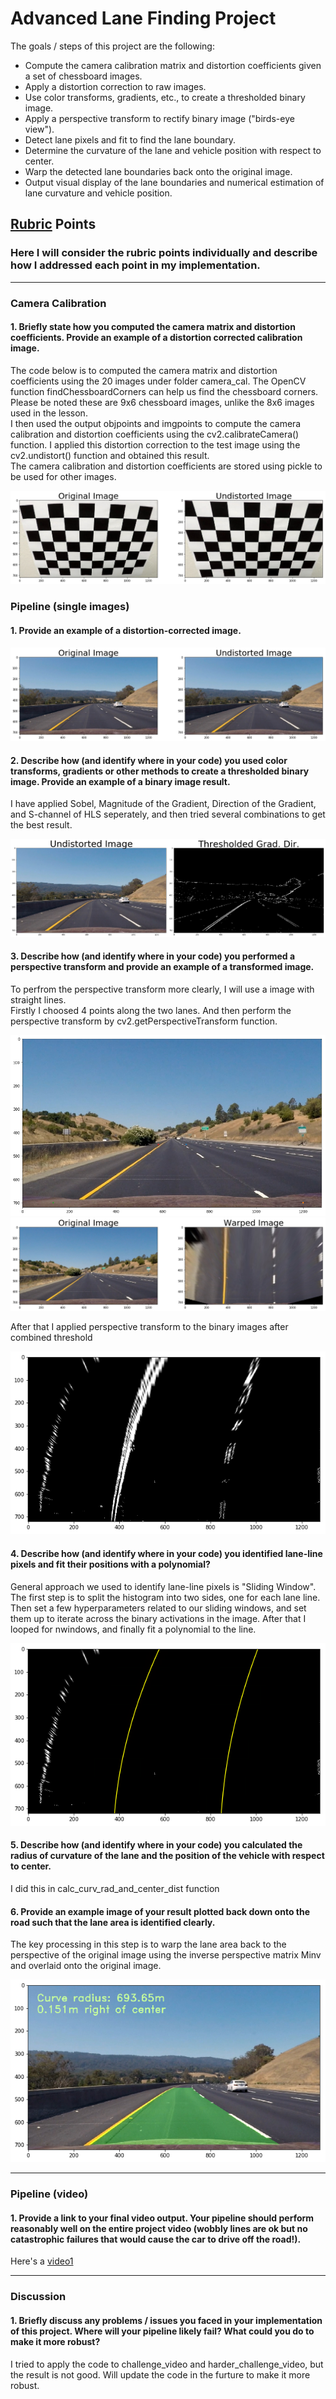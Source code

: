 # Advanced Lane Finding Project

The goals / steps of this project are the following:

* Compute the camera calibration matrix and distortion coefficients given a set of chessboard images.
* Apply a distortion correction to raw images.
* Use color transforms, gradients, etc., to create a thresholded binary image.
* Apply a perspective transform to rectify binary image ("birds-eye view").
* Detect lane pixels and fit to find the lane boundary.
* Determine the curvature of the lane and vehicle position with respect to center.
* Warp the detected lane boundaries back onto the original image.
* Output visual display of the lane boundaries and numerical estimation of lane curvature and vehicle position.

[//]: # (Image References)

[image1]: ./output_images/01-undistortion.png
[image2]: ./output_images/02-undistortion.png
[image3]: ./output_images/03-combine_threshold.png
[image4]: ./output_images/04-perspective_transform.png
[image5]: ./output_images/05-perspective_transform.png
[image6]: ./output_images/06-perspective_transform.png
[image7]: ./output_images/07-fitpoly.png
[image8]: ./output_images/08-image.png
[image9]: ./output_images/09-imagewithtext.png
[video1]: ./output_videos/project_video.mp4

## [Rubric](https://review.udacity.com/#!/rubrics/571/view) Points

### Here I will consider the rubric points individually and describe how I addressed each point in my implementation.  

---

### Camera Calibration

#### 1. Briefly state how you computed the camera matrix and distortion coefficients. Provide an example of a distortion corrected calibration image.

The code below is to computed the camera matrix and distortion coefficients using the 20 images under folder camera_cal. The OpenCV function findChessboardCorners can help us find the chessboard corners. Please be noted these are 9x6 chessboard images, unlike the 8x6 images used in the lesson.  
I then used the output objpoints and imgpoints to compute the camera calibration and distortion coefficients using the cv2.calibrateCamera() function. I applied this distortion correction to the test image using the cv2.undistort() function and obtained this result.  
The camera calibration and distortion coefficients are stored using pickle to be used for other images.

![alt text][image1]

### Pipeline (single images)

#### 1. Provide an example of a distortion-corrected image.

![alt text][image2]

#### 2. Describe how (and identify where in your code) you used color transforms, gradients or other methods to create a thresholded binary image.  Provide an example of a binary image result.

I have applied Sobel, Magnitude of the Gradient, Direction of the Gradient, and S-channel of HLS seperately, and then tried several combinations to get the best result. 

![alt text][image3]

#### 3. Describe how (and identify where in your code) you performed a perspective transform and provide an example of a transformed image.

To perfrom the perspective transform more clearly, I will use a image with straight lines.  
Firstly I choosed 4 points along the two lanes. And then perform the perspective transform by cv2.getPerspectiveTransform function.

![alt text][image4]  
![alt text][image5]

After that I applied perspective transform to the binary images after combined threshold

![alt text][image6]

#### 4. Describe how (and identify where in your code) you identified lane-line pixels and fit their positions with a polynomial?

General approach we used to identify lane-line pixels is "Sliding Window".  
The first step is to split the histogram into two sides, one for each lane line. Then set a few hyperparameters related to our sliding windows, and set them up to iterate across the binary activations in the image. After that I looped for nwindows, and finally fit a polynomial to the line.

![alt text][image7]

#### 5. Describe how (and identify where in your code) you calculated the radius of curvature of the lane and the position of the vehicle with respect to center.

I did this in calc_curv_rad_and_center_dist function 

#### 6. Provide an example image of your result plotted back down onto the road such that the lane area is identified clearly.

The key processing in this step is to warp the lane area back to the perspective of the original image using the inverse perspective matrix Minv and overlaid onto the original image.

![alt text][image9]

---

### Pipeline (video)

#### 1. Provide a link to your final video output.  Your pipeline should perform reasonably well on the entire project video (wobbly lines are ok but no catastrophic failures that would cause the car to drive off the road!).

Here's a [video1](./project_video.mp4)

---

### Discussion

#### 1. Briefly discuss any problems / issues you faced in your implementation of this project.  Where will your pipeline likely fail?  What could you do to make it more robust?

I tried to apply the code to challenge_video and harder_challenge_video, but the result is not good. Will update the code in the furture to make it more robust. 

